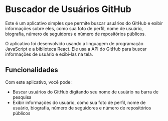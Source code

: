 # Buscador de Usuários GitHub

Este é um aplicativo simples que permite buscar usuários do GitHub e exibir informações sobre eles, como sua foto de perfil, nome de usuário, biografia, número de seguidores e número de repositórios públicos.

O aplicativo foi desenvolvido usando a linguagem de programação JavaScript e a biblioteca React. Ele usa a API do GitHub para buscar informações de usuário e exibi-las na tela.

## Funcionalidades

Com este aplicativo, você pode:

- Buscar usuários do GitHub digitando seu nome de usuário na barra de pesquisa
- Exibir informações do usuário, como sua foto de perfil, nome de usuário, biografia, número de seguidores e número de repositórios públicos


